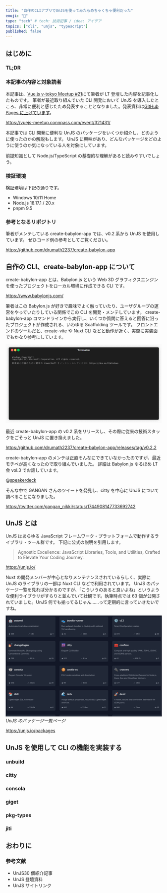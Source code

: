 ```yaml
---
title: "自作のCLIアプリでUnJSを使ってみたらめちゃくちゃ便利だった"
emoji: "🧩"
type: "tech" # tech: 技術記事 / idea: アイデア
topics: ["cli", "unjs", "typescript"]
published: false
---
```


## はじめに

### TL;DR

### 本記事の内容と対象読者

本記事は、[Vue.js v-tokyo Meetup #21](https://vuejs-meetup.connpass.com/event/321431/)にて筆者が LT 登壇した内容を記事化したものです。
筆者が最近取り組んでいた CLI 開発において UnJS を導入したところ、非常に便利と感じたため発表することとなりました。発表資料は[GitHub Pages に上げています](https://drumath2237.github.io/slides-create-cli-with-unjs/1)。

https://vuejs-meetup.connpass.com/event/321431/

本記事では CLI 開発に便利な UnJS のパッケージをいくつか紹介し、どのように使ったのかの解説もします。
UnJS に興味があり、どんなパッケージをどのように使うのか気になっている人を対象にしています。

前提知識として Node.js/TypeScript の基礎的な理解があると読みやすいでしょう。

### 検証環境

検証環境は下記の通りです。

- Windows 10/11 Home
- Node.js 18.17.1 / 20.x
- pnpm 9.5

### 参考となるリポジトリ

筆者がメンテしている create-babylon-app では、v0.2 系から UnJS を使用しています。
ぜひコード例の参考としてご覧ください。

https://github.com/drumath2237/create-babylon-app

## 自作の CLI、create-babylon-app について

create-babylon-app とは、Babylon.js という Web 3D グラフィクスエンジンを使ったプロジェクトをローカル環境に作成できる CLI です。

https://www.babylonjs.com/

筆者はこの Babylon.js が好きで趣味でよく触っていたり、ユーザグループの運営をやっていたりしている関係でこの CLI を開発・メンテしています。
create-babylon-app コマンドラインから実行し、いくつか質問に答えると回答に沿ったプロジェクトが作成される、いわゆる Scaffolding ツールです。
フロントエンドのツールだと、create-vite や Nuxt CLI などと動作が近く、実際に実装面でもかなり参考にしています。

![cba](/images/cli-unjs/cba.gif)

最近 create-babylon-app の v0.2 系をリリースし、その際に従来の技術スタックをごそっと UnJS に置き換えました。

https://github.com/drumath2237/create-babylon-app/releases/tag/v0.2.2

create-babylon-app のメンテは正直そんなにできていなかったのですが、最近モチベが高くなったので取り組んでいました。
詳細は Babylon.js ゆるほめ LT 会 vol.3 でお話しています。

@[speakerdeck](13f5924384ee42f190c578d9df36cab5)

そんな中で GANGAN さんのツイートを発見し、citty を中心に UnJS について調べることになりました。

https://twitter.com/gangan_nikki/status/1744908147733692742

## UnJS とは

UnJS はあらゆる JavaScript フレームワーク・プラットフォームで動作するライブラリ・ツール群です。
下記に公式の説明を引用します。

> Agnostic Excellence: JavaScript Libraries, Tools, and Utilities, Crafted to Elevate Your Coding Journey.

https://unjs.io/

Nuxt の開発メンバーが中心となりメンテナンスされているらしく、実際に UnJS のライブラリの一部は Nuxt CLI などで利用されています。
UnJS のパッケージ一覧を見れば分かるのですが、「こういうのあると良いよね」というような便利ライブラリがすらりと並んでいて壮観です。執筆時点では 63 個が公開されていました。UnJS 何でも揃ってるじゃん......って定期的に言っていきたいですね。

![unjs-packages](/images/cli-unjs/unjspackages.png)
_UnJS のパッケージ一覧ページ_

https://unjs.io/packages

## UnJS を使用して CLI の機能を実装する

### unbuild

### citty

### consola

### giget

### pkg-types

### jiti

## おわりに

### 参考文献

- UnJS30 個紹介記事
- UnJS 登壇資料
- UnJS サイトリンク
